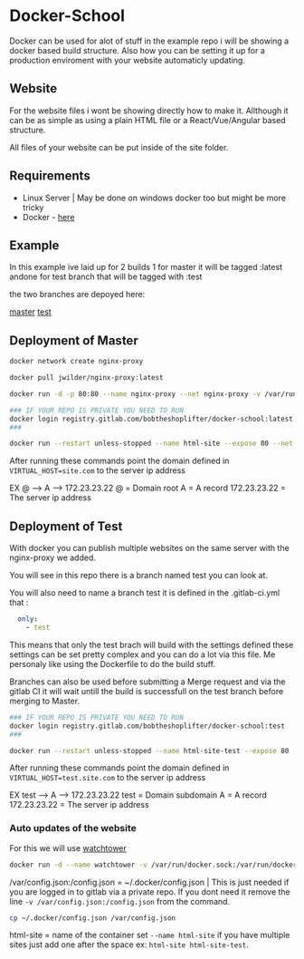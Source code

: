 # Docker-School

Docker can be used for alot of stuff in the example repo i will be showing a docker based build structure. Also how you can be setting it up for a production enviroment with your website automaticly updating.

## Website
For the website files i wont be showing directly how to make it. Allthough it can be as simple as using a plain HTML file or a React/Vue/Angular based structure.

All files of your website can be put inside of the site folder.

## Requirements

* Linux Server | May be done on windows docker too but might be more tricky
* Docker - [here](https://docs.docker.com/install/)

## Example

In this example ive laid up for 2 builds 1 for master it will be tagged :latest andone for test branch that will be tagged with :test

the two branches are depoyed here:

[master](https://apz.websecured.io/)
[test](https://apa.websecured.io/)


## Deployment of Master
```sh
docker network create nginx-proxy 

docker pull jwilder/nginx-proxy:latest 

docker run -d -p 80:80 --name nginx-proxy --net nginx-proxy -v /var/run/docker.sock:/tmp/docker.sock jwilder/nginx-proxy

### IF YOUR REPO IS PRIVATE YOU NEED TO RUN 
docker login registry.gitlab.com/bobtheshoplifter/docker-school:latest
###

docker run --restart unless-stopped --name html-site --expose 80 --net nginx-proxy -e VIRTUAL_HOST=site.com -d -p 8080:8080 registry.gitlab.com/bobtheshoplifter/docker-school:latest
```

After running these commands point the domain defined in ```VIRTUAL_HOST=site.com``` to the server ip address

EX @ --> A --> 172.23.23.22
@ = Domain root
A = A record
172.23.23.22 = The server ip address

## Deployment of Test

With docker you can publish multiple websites on the same server with the nginx-proxy we added.

You will see in this repo there is a branch named test you can look at.

You will also need to name a branch test it is defined in the .gitlab-ci.yml that : 
```yml
  only:
    - test
```

This means that only the test brach will build with the settings defined these settings can be set pretty complex and you can do a lot via this file.
Me personaly like using the Dockerfile to do the build stuff.

Branches can also be used before submitting a Merge request and via the gitlab CI it will wait untill the build is successfull on the test branch before merging to Master.

```sh
### IF YOUR REPO IS PRIVATE YOU NEED TO RUN 
docker login registry.gitlab.com/bobtheshoplifter/docker-school:test
###

docker run --restart unless-stopped --name html-site-test --expose 80 --net nginx-proxy -e VIRTUAL_HOST=test.site.com -d -p 8081:8081 registry.gitlab.com/bobtheshoplifter/docker-school:test
```

After running these commands point the domain defined in ```VIRTUAL_HOST=test.site.com``` to the server ip address

EX test --> A --> 172.23.23.22
test = Domain subdomain
A = A record
172.23.23.22 = The server ip address

### Auto updates of the website

For this we will use [watchtower](https://github.com/containrrr/watchtower)

```sh
docker run -d --name watchtower -v /var/run/docker.sock:/var/run/docker.sock -v /var/config.json:/config.json containrrr/watchtower html-site --interval 15 --cleanup
```

/var/config.json:/config.json = ~/.docker/config.json | This is just needed if you are logged in to gitlab via a private repo. If you dont need it remove the line ```-v /var/config.json:/config.json``` from the command.


```sh
cp ~/.docker/config.json /var/config.json
```

html-site = name of the container set ```--name html-site``` if you have multiple sites just add one after the space ex: ```html-site html-site-test```.

